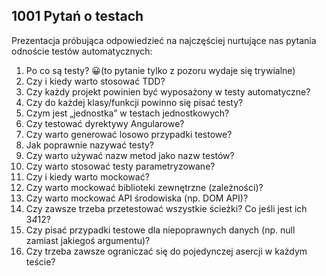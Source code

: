 ## 1001 Pytań o testach

Prezentacja próbująca odpowiedzieć na najczęściej nurtujące nas pytania odnoście testów automatycznych:

1. Po co są testy? 😀(to pytanie tylko z pozoru wydaje się trywialne)
1. Czy i kiedy warto stosować TDD?
1. Czy każdy projekt powinien być wyposażony w testy automatyczne?
1. Czy do każdej klasy/funkcji powinno się pisać testy?
1. Czym jest „jednostka” w testach jednostkowych?
1. Czy testować dyrektywy Angularowe?
1. Czy warto generować losowo przypadki testowe?
1. Jak poprawnie nazywać testy?
1. Czy warto używać nazw metod jako nazw testów?
1. Czy warto stosować testy parametryzowane?
1. Czy i kiedy warto mockować?
1. Czy warto mockować biblioteki zewnętrzne (zależności)?
1. Czy warto mockować API środowiska (np. DOM API)?
1. Czy zawsze trzeba przetestować wszystkie ścieżki? Co jeśli jest ich 3*4*12?
1. Czy pisać przypadki testowe dla niepoprawnych danych (np. null zamiast jakiegoś argumentu)?
1. Czy trzeba zawsze ograniczać się do pojedynczej asercji w każdym teście?